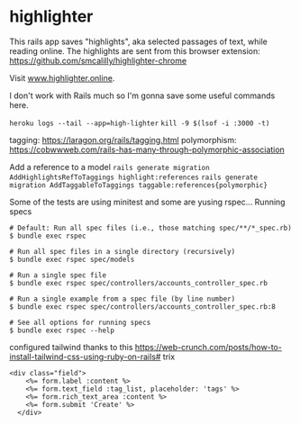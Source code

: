 # highlighter
This rails app saves "highlights", aka selected passages of text, while reading online. The highlights are sent from this browser extension: https://github.com/smcalilly/highlighter-chrome

Visit www.highlighter.online.

I don't work with Rails much so I'm gonna save some useful commands here.

`heroku logs --tail --app=high-lighter`
`kill -9 $(lsof -i :3000 -t)`


tagging: https://laragon.org/rails/tagging.html
polymorphism: https://cobwwweb.com/rails-has-many-through-polymorphic-association

Add a reference to a model
`rails generate migration AddHighlightsRefToTaggings highlight:references`
`rails generate migration AddTaggableToTaggings taggable:references{polymorphic}`

Some of the tests are using minitest and some are yusing rspec...
Running specs
```
# Default: Run all spec files (i.e., those matching spec/**/*_spec.rb)
$ bundle exec rspec

# Run all spec files in a single directory (recursively)
$ bundle exec rspec spec/models

# Run a single spec file
$ bundle exec rspec spec/controllers/accounts_controller_spec.rb

# Run a single example from a spec file (by line number)
$ bundle exec rspec spec/controllers/accounts_controller_spec.rb:8

# See all options for running specs
$ bundle exec rspec --help
```

configured tailwind thanks to this
https://web-crunch.com/posts/how-to-install-tailwind-css-using-ruby-on-rails#
trix
```
<div class="field">
    <%= form.label :content %>
    <%= form.text_field :tag_list, placeholder: 'tags' %>
    <%= form.rich_text_area :content %>
    <%= form.submit 'Create' %>
  </div>
```


      